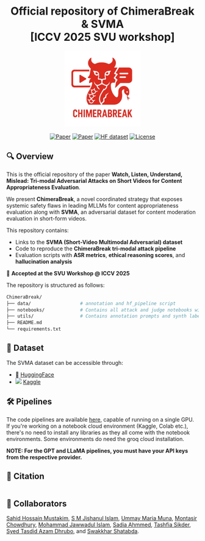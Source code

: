 <div align="center">

# Official repository of ChimeraBreak & SVMA<br/>[ICCV 2025 SVU workshop]

<img width="200" src="./assets/logo.png" alt="logo" />


[![Paper](https://img.shields.io/badge/arxiv-code-red.svg)](https://openaccess.thecvf.com/ICCV2025)
[![Paper](https://img.shields.io/badge/ICCV'25-SVU-blue.svg)](https://openaccess.thecvf.com/ICCV2025)
[![HF dataset](https://img.shields.io/badge/HuggingFace-SVMA-orange.svg)](https://huggingface.co/datasets/smji/SVMA-dataset)
[![License](https://img.shields.io/github/license/sahidmustakim/ChimeraBreak)](./LICENSE)

</div>

## 🔍 Overview

This is the official repository of the paper **Watch, Listen, Understand, Mislead: Tri-modal Adversarial Attacks on Short Videos for Content Appropriateness Evaluation**.

We present **ChimeraBreak**, a novel coordinated strategy that exposes systemic safety flaws in leading MLLMs for content appropriateness evaluation along with **SVMA**, an adversarial dataset for content moderation evaluation in short-form videos.

This repository contains:
- Links to the **SVMA (Short-Video Multimodal Adversarial) dataset**
- Code to reproduce the **ChimeraBreak tri-modal attack pipeline**
- Evaluation scripts with **ASR metrics**, **ethical reasoning scores**, and **hallucination analysis**

📝 **Accepted at the SVU Workshop @ ICCV 2025**

The repository is structured as follows:
```bash
ChimeraBreak/
├── data/                  # annotation and hf_pipeline script
├── notebooks/             # Contains all attack and judge notebooks with eval. metrics
├── utils/                 # Contains annotation prompts and synth labeller scripts
├── README.md
└── requirements.txt
```


## 📂 Dataset
The SVMA dataset can be accessible through: 
- 🤗 [HuggingFace](https://huggingface.co/datasets/smji/SVMA-dataset)
- <img width=16 src='https://cdn4.iconfinder.com/data/icons/logos-and-brands/512/189_Kaggle_logo_logos-512.png' /> [Kaggle](https://www.kaggle.com/datasets/smjishanulislam/svmaa-bench)


## 🛠️ Pipelines

The code pipelines are available [here](./notebooks/), capable of running on a single GPU. If you're working on a notebook cloud environment (Kaggle, Colab etc.), there's no need to install any libraries as they all come with the notebook environments. Some environments do need the groq cloud installation.

**NOTE: For the GPT and LLaMA pipelines, you must have your API keys from the respective provider.**

## 📑 Citation
```

```

## 👥 Collaborators
[Sahid Hossain Mustakim](https://www.linkedin.com/in/sahid-hossain-mustakim-0504691b1), [S M Jishanul Islam](https://s-m-j-i.github.io/Personal-CV/), [Ummay Maria Muna](https://scholar.google.com/citations?user=a8DjRE0AAAAJ), [Montasir Chowdhury](https://www.linkedin.com/in/montasir-chowdhury-878309297), [Mohammad Jawwadul Islam](https://scholar.google.com/citations?user=lPrFLysAAAAJ), [Sadia Ahmmed](https://github.com/sadia-ahmmed), [Tashfia Sikder](https://www.linkedin.com/in/tashfia-sikder-78b1381b4), [Syed Tasdid Azam Dhrubo](https://www.linkedin.com/in/syed-tasdid-azam-dhrubo-864791197), and [Swakkhar Shatabda](https://cse.sds.bracu.ac.bd/faculty_profile/333/dr_swakkhar_shatabda).